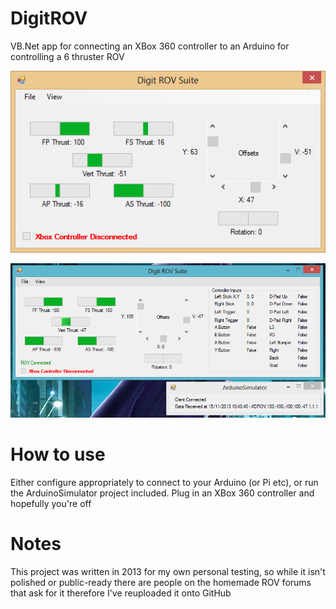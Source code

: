 # DigitROV
VB.Net app for connecting an XBox 360 controller to an Arduino for controlling a 6 thruster ROV

![Screenshot 1](https://raw.githubusercontent.com/dunctait/DigitROV/master/screenshot.PNG)

![Screenshot 2](https://raw.githubusercontent.com/dunctait/DigitROV/master/screenshot2.PNG)

# How to use
Either configure appropriately to connect to your Arduino (or Pi etc), or run the ArduinoSimulator project included. Plug in an XBox 360 controller and hopefully you're off

# Notes
This project was written in 2013 for my own personal testing, so while it isn't polished or public-ready there are people on the homemade ROV forums that ask for it therefore I've reuploaded it onto GitHub
